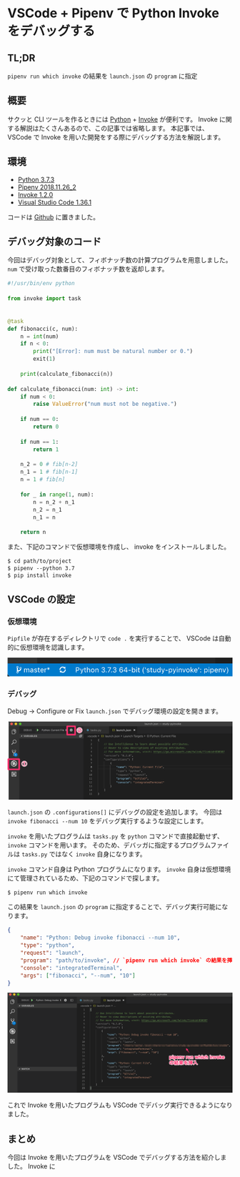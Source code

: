 # VSCode + Pipenv で Python Invoke をデバッグする

## TL;DR
`pipenv run which invoke` の結果を `launch.json` の `program` に指定

## 概要
サクッと CLI ツールを作るときには [Python][python] + [Invoke][invoke] が便利です。
Invoke に関する解説はたくさんあるので、この記事では省略します。
本記事では、 VSCode で Invoke を用いた開発をする際にデバッグする方法を解説します。

## 環境
* [Python 3.7.3][python]
* [Pipenv 2018.11.26_2][pipenv]
* [Invoke 1.2.0][invoke]
* [Visual Studio Code 1.36.1][vscode]

コードは [Github][github] に置きました。

[python]: https://www.python.org/
[pipenv]: https://docs.pipenv.org/en/latest/
[invoke]: http://www.pyinvoke.org/
[vscode]: https://azure.microsoft.com/ja-jp/products/visual-studio-code/
[github]: https://github.com/lasta/study-pyinvoke

## デバッグ対象のコード
今回はデバッグ対象として、フィボナッチ数の計算プログラムを用意しました。
`num` で受け取った数番目のフィボナッチ数を返却します。

```python:tasks.py
#!/usr/bin/env python

from invoke import task


@task
def fibonacci(c, num):
    n = int(num)
    if n < 0:
        print("[Error]: num must be natural number or 0.")
        exit(1)

    print(calculate_fibonacci(n))

def calculate_fibonacci(num: int) -> int:
    if num < 0:
        raise ValueError("num must not be negative.")
    
    if num == 0:
        return 0
    
    if num == 1:
        return 1

    n_2 = 0 # fib[n-2]
    n_1 = 1 # fib[n-1]
    n = 1 # fib[n]

    for _ in range(1, num):
        n = n_2 + n_1
        n_2 = n_1
        n_1 = n
    
    return n

```

また、下記のコマンドで仮想環境を作成し、 invoke をインストールしました。

```console
$ cd path/to/project
$ pipenv --python 3.7
$ pip install invoke
```

## VSCode の設定

### 仮想環境
`Pipfile` が存在するディレクトリで `code .` を実行することで、 VSCode は自動的に仮想環境を認識します。

![current python env]( ./assets/vscode-pipenv.png )

### デバッグ
Debug -> Configure or Fix `launch.json` でデバッグ環境の設定を開きます。

![open launch.json]( ./assets/open-debug-config.png )

`launch.json` の `.configurations[]` にデバッグの設定を追加します。
今回は `invoke fibonacci --num 10` をデバッグ実行するような設定にします。

`invoke` を用いたプログラムは `tasks.py` を `python` コマンドで直接起動せず、 `invoke` コマンドを用います。
そのため、デバッガに指定するプログラムファイルは `tasks.py` ではなく `invoke` 自身になります。

`invoke` コマンド自身は Python プログラムになります。
`invoke` 自身は仮想環境にて管理されているため、下記のコマンドで探します。

```console
$ pipenv run which invoke
```

この結果を `launch.json` の `program` に指定することで、デバッグ実行可能になります。

```json
{
    "name": "Python: Debug invoke fibonacci --num 10",
    "type": "python",
    "request": "launch",
    "program": "path/to/invoke", // `pipenv run which invoke` の結果を挿入
    "console": "integratedTerminal",
    "args": ["fibonacci", "--num", "10"]
}
```

![after]( ./assets/after.png )

これで Invoke を用いたプログラムも VSCode でデバッグ実行できるようになりました。

## まとめ
今回は Invoke を用いたプログラムを VSCode でデバッグする方法を紹介しました。
Invoke に
